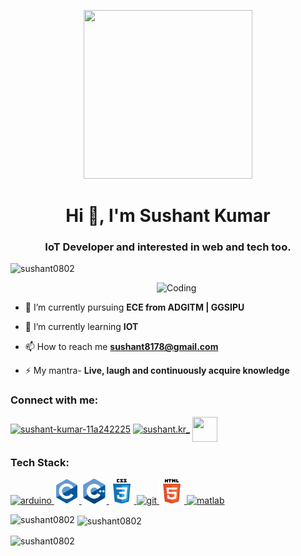 <p align="center"> <img src="https://user-images.githubusercontent.com/97898007/184473979-112f20de-b24d-4b5d-a7b2-8a8dd3d2db8b.gif" width="270" height="270"> </p>
<h1 align="center">Hi 👋, I'm Sushant Kumar</h1>
<h3 align="center">IoT Developer and interested in web and tech too.</h3>

<p align="left"> <img src="https://komarev.com/ghpvc/?username=sushant0802&label=Profile%20views&color=0e75b6&style=flat" alt="sushant0802" /> </p>
<img align="right" alt="Coding" width="270" src="https://cdn.dribbble.com/users/1162077/screenshots/3848914/programmer.gif">
<p align="left"> <a href="https://twitter.com/" target="blank"><img src="https://img.shields.io/twitter/follow/?logo=twitter&style=for-the-badge" alt="" /></a> </p>

- 🔭 I’m currently pursuing **ECE from ADGITM | GGSIPU**

- 🌱 I’m currently learning **IOT**

- 📫 How to reach me **sushant8178@gmail.com**

- ⚡ My mantra- **Live, laugh and continuously acquire knowledge**

<h3 align="left">Connect with me:</h3>
<p align="left">
<a href="https://linkedin.com/in/sushant-kumar-11a242225" target="blank"><img align="center" src="https://raw.githubusercontent.com/rahuldkjain/github-profile-readme-generator/master/src/images/icons/Social/linked-in-alt.svg" alt="sushant-kumar-11a242225" height="30" width="40" /></a>
<a href="https://instagram.com/sushant.kr_" target="blank"><img align="center" src="https://raw.githubusercontent.com/rahuldkjain/github-profile-readme-generator/master/src/images/icons/Social/instagram.svg" alt="sushant.kr_" height="30" width="40" /></a>
<a href="https://credly.com/badges/5d5e3aa4-95a7-4ff9-bebf-d9d959806c2a/public_url" target="blank"><img align="center" src="https://cdn.credly.com/packs/media/src/images/credly-logo-white-2fbc158be65209e9778b4550dcef9d46.svg" height="40" width="40" /></a>
</p>

<h3 align="left">Tech Stack:</h3>
<p align="left"> <a href="https://www.arduino.cc/" target="_blank" rel="noreferrer"> <img src="https://cdn.worldvectorlogo.com/logos/arduino-1.svg" alt="arduino" width="40" height="40"/> </a> <a href="https://www.cprogramming.com/" target="_blank" rel="noreferrer"> <img src="https://raw.githubusercontent.com/devicons/devicon/master/icons/c/c-original.svg" alt="c" width="40" height="40"/> </a> <a href="https://www.w3schools.com/cpp/" target="_blank" rel="noreferrer"> <img src="https://raw.githubusercontent.com/devicons/devicon/master/icons/cplusplus/cplusplus-original.svg" alt="cplusplus" width="40" height="40"/> </a> <a href="https://www.w3schools.com/css/" target="_blank" rel="noreferrer"> <img src="https://raw.githubusercontent.com/devicons/devicon/master/icons/css3/css3-original-wordmark.svg" alt="css3" width="40" height="40"/> </a> <a href="https://git-scm.com/" target="_blank" rel="noreferrer"> <img src="https://www.vectorlogo.zone/logos/git-scm/git-scm-icon.svg" alt="git" width="40" height="40"/> </a> <a href="https://www.w3.org/html/" target="_blank" rel="noreferrer"> <img src="https://raw.githubusercontent.com/devicons/devicon/master/icons/html5/html5-original-wordmark.svg" alt="html5" width="40" height="40"/> </a> <a href="https://www.mathworks.com/" target="_blank" rel="noreferrer"> <img src="https://upload.wikimedia.org/wikipedia/commons/2/21/Matlab_Logo.png" alt="matlab" width="40" height="40"/> </a> </p>

<p><img align="left" src="https://github-readme-stats.vercel.app/api/top-langs?username=sushant0802&show_icons=true&locale=en&layout=compact" alt="sushant0802" /></p>

<p>&nbsp;<img align="center" src="https://github-readme-stats.vercel.app/api?username=sushant0802&show_icons=true&locale=en" alt="sushant0802" /></p>

<p><img align="center" src="https://github-readme-streak-stats.herokuapp.com/?user=sushant0802&" alt="sushant0802" /></p>
